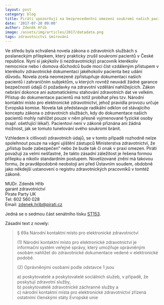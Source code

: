 ```yaml
---
layout: post
category: blog
title: Piráti upozorňují na bezprecedentní omezení soukromí našich pacientů
date: '2017-07-20 09:00'
author: Zdeněk Hřib
image: /assets/img/articles/2017/datadata.png
tags: zdravotnictví šmírování
---
```


Ve středu byla schválená novela zákona o zdravotních službách s poslaneckým přílepkem, který prakticky zrušil soukromí pacientů v České republice. Nyní si jakýkoliv (i nezdravotnický) pracovník kterékoliv nemocnice nebo i domova důchodců bude moci číst vzdáleným přístupem v kterékoliv zdravotnické dokumentaci jakéhokoliv pacienta bez udání důvodu. Novela zcela neomezeně zpřístupňuje dokumentaci našich pacientů i zahraničním subjektům, u kterých rovněž neuvádí žádné garance bezpečnosti údajů či požadavky na zdravotní vzdělání nahlížejících. Zákon nebrání dokonce ani automatickému stahování zdravotních dat ve velkém. Přístup do dokumentace pacientů má totiž probíhat přes tzv. Národní kontaktní místo pro elektronické zdravotnictví, jehož pravidla provozu určuje Evropská komise. Novela tak představuje radikální odklon od stávajícího konceptu zákona o zdravotních službách, kdy do dokumentace našich pacientů mohly nahlížet pouze v něm přesně vyjmenované fyzické osoby (např. ošetřující lékař). Pacientovi není v zákoně přiznána ani žádná možnost, jak se tomuto tunelování svého soukromí bránit.

Vzhledem k citlivosti zdravotních údajů, se v tomto případě rozhodně nelze spolehnout pouze na vágní ujištění zástupců Ministerstva zdravotnictví, že „přístup bude zabezpečen“ nebo že bude tak či onak v praxi omezen. Piráti považují za velmi nešťastné, že takto zásadní záležitost je řešena formou přílepku a nikoliv standardním postupem. Novelizované znění má takovou formu, že pravděpodobně neobstojí ani před Ústavním soudem, obdobně jako někdejší ustanovení o registru zdravotnických pracovníků v tomtéž zákoně.

MUDr. Zdeněk Hřib  
garant zdravotnictví  
Pirate Party UK  
Tel: 602 560 028  
Email: zdenek.hrib@pirati.cz  

Jedná se o sedmou část senátního tisku [ST153](http://www.senat.cz/xqw/xervlet/pssenat/historie?cid=pssenat_historie.pHistorieTisku.list&forEach.action=detail&forEach.value=s4142).

Zásadní text z novely:
> § 69a Národní kontaktní místo pro elektronické zdravotnictví
>
> (1) Národní kontaktní místo pro elektronické zdravotnictví je informační systém veřejné správy, který umožňuje oprávněným osobám nahlížet do zdravotnické dokumentace vedené v elektronické podobě.
>
> (2) Oprávněnými osobami podle odstavce 1 jsou
>
> a) poskytovatelé a poskytovatelé sociálních služeb, v případě, že poskytují zdravotní služby,  
> b) poskytovatelé zdravotnické záchranné služby a  
> c) národní kontaktní místa pro elektronické zdravotnictví zřízená ostatními členskými státy Evropské unie

